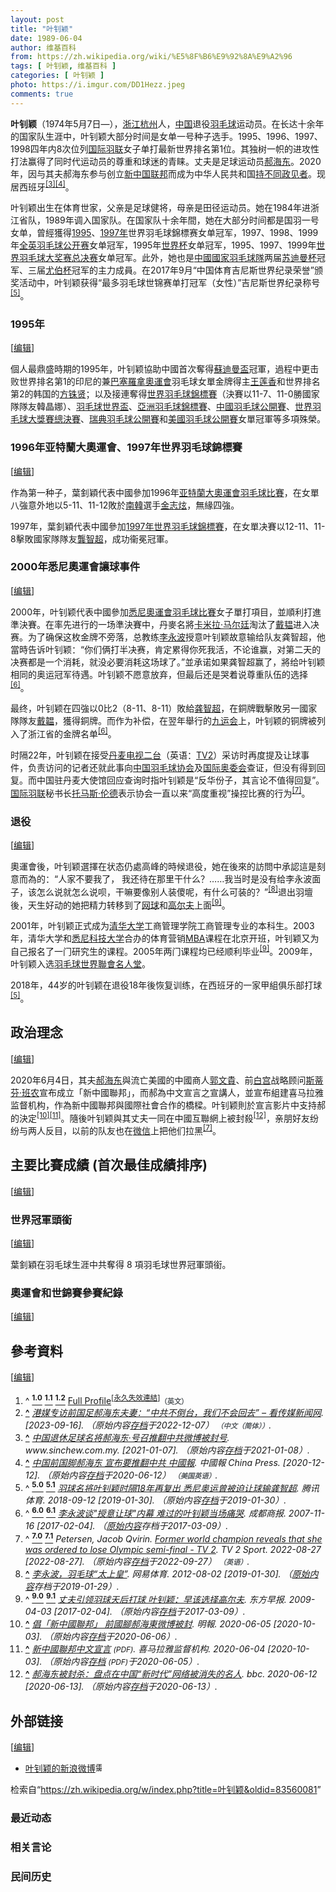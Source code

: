 ```yaml
---
layout: post
title: "叶钊颖"
date: 1989-06-04
author: 维基百科
from: https://zh.wikipedia.org/wiki/%E5%8F%B6%E9%92%8A%E9%A2%96
tags: [ 叶钊颖, 维基百科 ]
categories: [ 叶钊颖 ]
photo: https://i.imgur.com/DD1Hezz.jpeg
comments: true
---
```

<div class="mw-content-ltr mw-parser-output" lang="zh" dir="ltr"><div id="noteTA-fd04aeeb" class="noteTA"><div class="noteTA-group"><div data-noteta-group-source="module" data-noteta-group="Badminton"></div></div></div>
<style data-mw-deduplicate="TemplateStyles:r83216930">.mw-parser-output .infobox-subbox{padding:0;border:none;margin:-3px;width:auto;min-width:100%;font-size:100%;clear:none;float:none;background-color:transparent}.mw-parser-output .infobox-3cols-child{margin:auto}.mw-parser-output .infobox .navbar{font-size:100%}body.skin-minerva .mw-parser-output .infobox-header,body.skin-minerva .mw-parser-output .infobox-subheader,body.skin-minerva .mw-parser-output .infobox-above,body.skin-minerva .mw-parser-output .infobox-title,body.skin-minerva .mw-parser-output .infobox-image,body.skin-minerva .mw-parser-output .infobox-full-data,body.skin-minerva .mw-parser-output .infobox-below{text-align:center}html.skin-theme-clientpref-night .mw-parser-output .infobox-full-data:not(.notheme)>div:not(.notheme)[style]{background:#1f1f23!important;color:#f8f9fa}@media(prefers-color-scheme:dark){html.skin-theme-clientpref-os .mw-parser-output .infobox-full-data:not(.notheme) div:not(.notheme){background:#1f1f23!important;color:#f8f9fa}}html.skin-theme-clientpref-night .mw-parser-output .infobox td div:not(.notheme)[style]{background:transparent!important;color:var(--color-base,#202122)}@media(prefers-color-scheme:dark){html.skin-theme-clientpref-os .mw-parser-output .infobox td div:not(.notheme)[style]{background:transparent!important;color:var(--color-base,#202122)}}html.skin-theme-clientpref-night .mw-parser-output .infobox td div.NavHead:not(.notheme)[style]{background:transparent!important}@media(prefers-color-scheme:dark){html.skin-theme-clientpref-os .mw-parser-output .infobox td div.NavHead:not(.notheme)[style]{background:transparent!important}}@media(min-width:640px){body.skin--responsive .mw-parser-output .infobox-table{display:table!important}body.skin--responsive .mw-parser-output .infobox-table>caption{display:table-caption!important}body.skin--responsive .mw-parser-output .infobox-table>tbody{display:table-row-group}body.skin--responsive .mw-parser-output .infobox-table tr{display:table-row!important}body.skin--responsive .mw-parser-output .infobox-table th,body.skin--responsive .mw-parser-output .infobox-table td{padding-left:inherit;padding-right:inherit}}</style>
<style data-mw-deduplicate="TemplateStyles:r67735281">body.skin-minerva .mw-parser-output .infobox table{display:table}body.skin-minerva .mw-parser-output .infobox caption{display:table-caption}</style>

<p><b>叶钊颖</b>（1974年5月7日<span class="useeditintro" title="Template:BLP editintro">—</span>），<a href="/wiki/%E6%B5%99%E6%B1%9F" class="mw-redirect" title="浙江">浙江</a><a href="/wiki/%E6%9D%AD%E5%B7%9E" class="mw-redirect" title="杭州">杭州</a>人，<a href="/wiki/%E4%B8%AD%E5%8D%8E%E4%BA%BA%E6%B0%91%E5%85%B1%E5%92%8C%E5%9B%BD" title="中华人民共和国">中国</a>退役<a href="/wiki/%E7%BE%BD%E6%AF%9B%E7%90%83" title="羽毛球">羽毛球</a>运动员。在长达十余年的国家队生涯中，叶钊颖大部分时间是女单一号种子选手。1995、1996、1997、1998四年内8次位列<a href="/wiki/%E5%9B%BD%E9%99%85%E7%BE%BD%E8%81%94" class="mw-redirect" title="国际羽联">国际羽联</a>女子单打最新世界排名第1位。其独树一帜的进攻性打法赢得了同时代运动员的尊重和球迷的青睐。丈夫是足球运动员<a href="/wiki/%E9%83%9D%E6%B5%B7%E4%B8%9C" title="郝海东">郝海东</a>。2020年，因与其夫郝海东参与创立<a href="/wiki/%E6%96%B0%E4%B8%AD%E5%9B%BD%E8%81%94%E9%82%A6" class="mw-redirect" title="新中国联邦">新中国联邦</a>而成为中华人民共和国<a href="/wiki/%E6%8C%81%E4%B8%8D%E5%90%8C%E6%94%BF%E8%A7%81%E8%80%85" title="持不同政见者">持不同政见者</a>。现居西班牙<sup id="cite_ref-3" class="reference"><a href="#cite_note-3">[3]</a></sup><sup id="cite_ref-4" class="reference"><a href="#cite_note-4">[4]</a></sup>。
</p>
<meta property="mw:PageProp/toc">
<div class="mw-heading mw-heading2"></div>
<p>叶钊颖出生在体育世家，父亲是足球健将，母亲是田径运动员。她在1984年进浙江省队，1989年调入国家队。在国家队十余年間，她在大部分时间都是国羽一号女单，曾經獲得<a href="/wiki/1995%E5%B9%B4%E4%B8%96%E7%95%8C%E7%BE%BD%E6%AF%9B%E7%90%83%E9%8C%A6%E6%A8%99%E8%B3%BD" title="1995年世界羽毛球錦標賽">1995</a>、<a href="/wiki/1997%E5%B9%B4%E4%B8%96%E7%95%8C%E7%BE%BD%E6%AF%9B%E7%90%83%E9%8C%A6%E6%A8%99%E8%B3%BD" title="1997年世界羽毛球錦標賽">1997年</a>世界羽毛球錦標赛女单冠军，1997、1998、1999年<a href="/wiki/%E5%85%A8%E8%8B%B1%E7%BE%BD%E6%AF%9B%E7%90%83%E5%85%AC%E5%BC%80%E8%B5%9B" class="mw-redirect" title="全英羽毛球公开赛">全英羽毛球公开赛</a>女单冠军，1995年<a href="/wiki/%E7%BE%BD%E6%AF%9B%E7%90%83%E4%B8%96%E7%95%8C%E6%9D%AF" title="羽毛球世界杯">世界杯</a>女单冠军，1995、1997、1999年<a href="/wiki/%E4%B8%96%E7%95%8C%E7%BE%BD%E6%AF%9B%E7%90%83%E5%A4%A7%E5%A5%96%E8%B5%9B%E6%80%BB%E5%86%B3%E8%B5%9B" title="世界羽毛球大奖赛总决赛">世界羽毛球大奖赛总决赛</a>女单冠军。此外，她也是<a href="/wiki/%E4%B8%AD%E5%9B%BD%E5%9B%BD%E5%AE%B6%E7%BE%BD%E6%AF%9B%E7%90%83%E9%98%9F" title="中国国家羽毛球队">中國國家羽毛球隊</a>两届<a href="/wiki/%E8%8B%8F%E8%BF%AA%E6%9B%BC%E6%9D%AF" class="mw-redirect" title="苏迪曼杯">苏迪曼杯</a>冠军、三届<a href="/wiki/%E5%B0%A4%E4%BC%AF%E6%9D%AF" title="尤伯杯">尤伯杯</a>冠军的主力成員。在2017年9月“中国体育吉尼斯世界纪录荣誉”颁奖活动中，叶钊颖获得“最多羽毛球世锦赛单打冠军（女性）”吉尼斯世界纪录称号<sup id="cite_ref-再复出_5-0" class="reference"><a href="#cite_note-再复出-5">[5]</a></sup>。
</p>
<div class="mw-heading mw-heading3"><h3 id="1995年"><span id="1995.E5.B9.B4"></span>1995年</h3><span class="mw-editsection"><span class="mw-editsection-bracket">[</span><a href="/w/index.php?title=%E5%8F%B6%E9%92%8A%E9%A2%96&amp;action=edit&amp;section=2" title="编辑章节：1995年"><span>编辑</span></a><span class="mw-editsection-bracket">]</span></span></div>
<p>個人最鼎盛時期的1995年，叶钊颖協助中國首次奪得<a href="/wiki/%E8%98%87%E8%BF%AA%E6%9B%BC%E7%9B%83" title="蘇迪曼盃">蘇迪曼盃</a>冠軍，過程中更击败世界排名第1的印尼的兼<a href="/wiki/1992%E5%B9%B4%E5%A4%8F%E5%AD%A3%E5%A5%A7%E6%9E%97%E5%8C%B9%E5%85%8B%E9%81%8B%E5%8B%95%E6%9C%83" class="mw-redirect" title="1992年夏季奧林匹克運動會">巴塞羅拿奧運會</a>羽毛球女單金牌得主<a href="/wiki/%E7%8E%8B%E8%8E%B2%E9%A6%99" title="王莲香">王莲香</a>和世界排名第2的韩国的<a href="/wiki/%E6%96%B9%E9%8A%96%E8%B3%A2" title="方銖賢">方铢贤</a>；以及接連奪得<a href="/wiki/%E4%B8%96%E7%95%8C%E7%BE%BD%E6%AF%9B%E7%90%83%E9%8C%A6%E6%A8%99%E8%B3%BD" class="mw-redirect" title="世界羽毛球錦標賽">世界羽毛球錦標賽</a>（決賽以11-7、11-0勝國家隊隊友韓晶娜）、<a href="/wiki/%E7%BE%BD%E6%AF%9B%E7%90%83%E4%B8%96%E7%95%8C%E6%9D%AF" title="羽毛球世界杯">羽毛球世界盃</a>、<a href="/wiki/%E4%BA%9E%E6%B4%B2%E7%BE%BD%E6%AF%9B%E7%90%83%E9%8C%A6%E6%A8%99%E8%B3%BD" class="mw-redirect" title="亞洲羽毛球錦標賽">亞洲羽毛球錦標賽</a>、<a href="/wiki/%E4%B8%AD%E5%9C%8B%E7%BE%BD%E6%AF%9B%E7%90%83%E5%85%AC%E9%96%8B%E8%B3%BD" class="mw-redirect" title="中國羽毛球公開賽">中國羽毛球公開賽</a>、<a href="/wiki/%E4%B8%96%E7%95%8C%E7%BE%BD%E6%AF%9B%E7%90%83%E5%A4%A7%E5%A5%96%E8%B5%9B%E6%80%BB%E5%86%B3%E8%B5%9B" title="世界羽毛球大奖赛总决赛">世界羽毛球大獎賽總決賽</a>、<a href="/wiki/%E7%91%9E%E5%85%B8%E7%BE%BD%E6%AF%9B%E7%90%83%E5%85%AC%E9%96%8B%E8%B3%BD" class="mw-redirect" title="瑞典羽毛球公開賽">瑞典羽毛球公開賽</a>和<a href="/wiki/%E7%BE%8E%E5%9C%8B%E7%BE%BD%E6%AF%9B%E7%90%83%E5%85%AC%E9%96%8B%E8%B3%BD" title="美國羽毛球公開賽">美國羽毛球公開賽</a>女單冠軍等多項殊榮。
</p>
<div class="mw-heading mw-heading3"><h3 id="1996年亚特蘭大奧運會、1997年世界羽毛球錦標賽"><span id="1996.E5.B9.B4.E4.BA.9A.E7.89.B9.E8.98.AD.E5.A4.A7.E5.A5.A7.E9.81.8B.E6.9C.83.E3.80.811997.E5.B9.B4.E4.B8.96.E7.95.8C.E7.BE.BD.E6.AF.9B.E7.90.83.E9.8C.A6.E6.A8.99.E8.B3.BD"></span>1996年亚特蘭大奧運會、1997年世界羽毛球錦標賽</h3><span class="mw-editsection"><span class="mw-editsection-bracket">[</span><a href="/w/index.php?title=%E5%8F%B6%E9%92%8A%E9%A2%96&amp;action=edit&amp;section=3" title="编辑章节：1996年亚特蘭大奧運會、1997年世界羽毛球錦標賽"><span>编辑</span></a><span class="mw-editsection-bracket">]</span></span></div>
<p>作為第一种子，葉釗穎代表中國參加1996年<a href="/wiki/1996%E5%B9%B4%E5%A4%8F%E5%AD%A3%E5%A5%A7%E6%9E%97%E5%8C%B9%E5%85%8B%E9%81%8B%E5%8B%95%E6%9C%83" class="mw-redirect" title="1996年夏季奧林匹克運動會">亚特蘭大奧運會</a><a href="/wiki/1996%E5%B9%B4%E5%A4%8F%E5%AD%A3%E5%A5%A5%E6%9E%97%E5%8C%B9%E5%85%8B%E8%BF%90%E5%8A%A8%E4%BC%9A%E7%BE%BD%E6%AF%9B%E7%90%83%E6%AF%94%E8%B5%9B" title="1996年夏季奥林匹克运动会羽毛球比赛">羽毛球比賽</a>，在女單八強意外地以5-11、11-12敗於<a href="/wiki/%E5%8D%97%E9%9F%93" class="mw-redirect" title="南韓">南韓</a>選手<a href="/wiki/%E9%87%91%E5%BF%97%E7%82%AB" title="金志炫">金志炫</a>，無緣四強。
</p><p>1997年，葉釗穎代表中國參加<a href="/wiki/1997%E5%B9%B4%E4%B8%96%E7%95%8C%E7%BE%BD%E6%AF%9B%E7%90%83%E9%8C%A6%E6%A8%99%E8%B3%BD" title="1997年世界羽毛球錦標賽">1997年世界羽毛球錦標賽</a>，在女單决賽以12-11、11-8擊敗國家隊隊友<a href="/wiki/%E9%BE%94%E6%99%BA%E8%B6%85" class="mw-redirect" title="龔智超">龔智超</a>，成功衞冕冠軍。
</p>
<div class="mw-heading mw-heading3"><h3 id="2000年悉尼奧運會讓球事件"><span id="2000.E5.B9.B4.E6.82.89.E5.B0.BC.E5.A5.A7.E9.81.8B.E6.9C.83.E8.AE.93.E7.90.83.E4.BA.8B.E4.BB.B6"></span>2000年悉尼奧運會讓球事件</h3><span class="mw-editsection"><span class="mw-editsection-bracket">[</span><a href="/w/index.php?title=%E5%8F%B6%E9%92%8A%E9%A2%96&amp;action=edit&amp;section=4" title="编辑章节：2000年悉尼奧運會讓球事件"><span>编辑</span></a><span class="mw-editsection-bracket">]</span></span></div>
<p>2000年，叶钊颖代表中國參加<a href="/wiki/2000%E5%B9%B4%E5%A4%8F%E5%AD%A3%E5%A5%A7%E6%9E%97%E5%8C%B9%E5%85%8B%E9%81%8B%E5%8B%95%E6%9C%83" class="mw-redirect" title="2000年夏季奧林匹克運動會">悉尼奧運會</a><a href="/wiki/2000%E5%B9%B4%E5%A4%8F%E5%AD%A3%E5%A5%A5%E6%9E%97%E5%8C%B9%E5%85%8B%E8%BF%90%E5%8A%A8%E4%BC%9A%E7%BE%BD%E6%AF%9B%E7%90%83%E6%AF%94%E8%B5%9B" title="2000年夏季奥林匹克运动会羽毛球比赛">羽毛球比賽</a>女子單打項目，並順利打進準決賽。在率先进行的一场準決賽中，丹麥名將<a href="/wiki/%E5%8D%A1%E7%B1%B3%E6%8B%89%C2%B7%E9%A9%AC%E5%B0%94%E5%BB%B7" title="卡米拉·马尔廷">卡米拉·马尔廷</a>淘汰了<a href="/wiki/%E6%88%B4%E9%9F%AB" title="戴韫">戴韫</a>进入决赛。为了确保这枚金牌不旁落，总教练<a href="/wiki/%E6%9D%8E%E6%B0%B8%E6%B3%A2" title="李永波">李永波</a>授意叶钊颖故意输给队友龚智超，他當時告诉叶钊颖：“你们俩打半决赛，肯定累得你死我活，不论谁赢，对第二天的决赛都是一个消耗，就没必要消耗这场球了。”並承诺如果龚智超赢了，將给叶钊颖相同的奥运冠军待遇。叶钊颖不愿意放弃，但最后还是哭着说尊重队伍的选择<sup id="cite_ref-内幕_6-0" class="reference"><a href="#cite_note-内幕-6">[6]</a></sup>。
</p><p>最终，叶钊颖在四強以0比2（8-11、8-11）敗給<a href="/wiki/%E9%BE%9A%E6%99%BA%E8%B6%85" title="龚智超">龚智超</a>，在銅牌戰擊敗另一國家隊隊友<a href="/wiki/%E6%88%B4%E9%9F%AB" title="戴韫">戴韞</a>，獲得銅牌。而作为补偿，在翌年舉行的<a href="/wiki/%E4%B9%9D%E8%BF%90%E4%BC%9A" class="mw-redirect" title="九运会">九运会</a>上，叶钊颖的铜牌被列入了浙江省的金牌名单<sup id="cite_ref-内幕_6-1" class="reference"><a href="#cite_note-内幕-6">[6]</a></sup>。
</p><p>时隔22年，叶钊颖在接受<span class="ilh-all" data-orig-title="丹麦电视二台" data-lang-code="en" data-lang-name="英语" data-foreign-title="TV2"><span class="ilh-page"><a href="/w/index.php?title=%E4%B8%B9%E9%BA%A6%E7%94%B5%E8%A7%86%E4%BA%8C%E5%8F%B0&amp;action=edit&amp;redlink=1" class="new" title="丹麦电视二台（页面不存在）">丹麦电视二台</a></span><span class="noprint ilh-comment">（<span class="ilh-lang">英语</span><span class="ilh-colon">：</span><span class="ilh-link"><a href="https://en.wikipedia.org/wiki/TV2" class="extiw" title="en:TV2"><span lang="en" dir="auto">TV2</span></a></span>）</span></span>采访时再度提及让球事件，负责访问的记者还就此事向<a href="/wiki/%E4%B8%AD%E5%9B%BD%E7%BE%BD%E6%AF%9B%E7%90%83%E5%8D%8F%E4%BC%9A" title="中国羽毛球协会">中国羽毛球协会</a>及<a href="/wiki/%E5%9B%BD%E9%99%85%E5%A5%A5%E5%A7%94%E4%BC%9A" class="mw-redirect" title="国际奥委会">国际奥委会</a>查证，但没有得到回复。而中国驻丹麦大使馆回应查询时指叶钊颖是“反华份子，其言论不值得回复”。<a href="/wiki/%E5%9B%BD%E9%99%85%E7%BE%BD%E8%81%94" class="mw-redirect" title="国际羽联">国际羽联</a>秘书长<a href="/wiki/%E6%89%98%E9%A6%AC%E6%96%AF%C2%B7%E5%80%AB%E5%BE%B7" title="托馬斯·倫德">托马斯·伦德</a>表示协会一直以来“高度重视”操控比赛的行为<sup id="cite_ref-tv2_7-0" class="reference"><a href="#cite_note-tv2-7">[7]</a></sup>。
</p>
<div class="mw-heading mw-heading3"><h3 id="退役"><span id=".E9.80.80.E5.BD.B9"></span>退役</h3><span class="mw-editsection"><span class="mw-editsection-bracket">[</span><a href="/w/index.php?title=%E5%8F%B6%E9%92%8A%E9%A2%96&amp;action=edit&amp;section=5" title="编辑章节：退役"><span>编辑</span></a><span class="mw-editsection-bracket">]</span></span></div>
<p>奧運會後，叶钊颖選擇在状态仍處高峰的時候退役，她在後來的訪問中承認這是刻意而為的：“人家不要我了， 我还待在那里干什么？……我当时是没有给李永波面子，该怎么说就怎么说呗，干嘛要像别人装傻呢，有什么可装的？”<sup id="cite_ref-太上皇_8-0" class="reference"><a href="#cite_note-太上皇-8">[8]</a></sup>退出羽壇後，天生好动的她把精力转移到了<a href="/wiki/%E7%BD%91%E7%90%83" title="网球">网球</a>和<a href="/wiki/%E9%AB%98%E5%B0%94%E5%A4%AB" class="mw-redirect" title="高尔夫">高尔夫</a>上面<sup id="cite_ref-retired_9-0" class="reference"><a href="#cite_note-retired-9">[9]</a></sup>。
</p><p>2001年，叶钊颖正式成为<a href="/wiki/%E6%B8%85%E5%8D%8E%E5%A4%A7%E5%AD%A6" title="清华大学">清华大学</a>工商管理学院工商管理专业的本科生。2003年，清华大学和<a href="/wiki/%E6%82%89%E5%B0%BC%E7%A7%91%E6%8A%80%E5%A4%A7%E5%AD%A6" title="悉尼科技大学">悉尼科技大学</a>合办的体育营销<a href="/wiki/MBA" class="mw-redirect" title="MBA">MBA</a>课程在北京开班，叶钊颖又为自己报名了一门研究生的课程。2005年两门课程均已经顺利毕业<sup id="cite_ref-retired_9-1" class="reference"><a href="#cite_note-retired-9">[9]</a></sup>。2009年，叶钊颖入选<a href="/wiki/%E7%BE%BD%E6%AF%9B%E7%90%83%E4%B8%96%E7%95%8C%E8%81%AF%E6%9C%83%E5%90%8D%E4%BA%BA%E5%A0%82" title="羽毛球世界聯會名人堂">羽毛球世界聯會名人堂</a>。
</p><p>2018年，44岁的叶钊颖在退役18年後恢复训练，在西班牙的一家甲組俱乐部打球<sup id="cite_ref-再复出_5-1" class="reference"><a href="#cite_note-再复出-5">[5]</a></sup>。
</p>
<div class="mw-heading mw-heading2"><h2 id="政治理念"><span id=".E6.94.BF.E6.B2.BB.E7.90.86.E5.BF.B5"></span>政治理念</h2><span class="mw-editsection"><span class="mw-editsection-bracket">[</span><a href="/w/index.php?title=%E5%8F%B6%E9%92%8A%E9%A2%96&amp;action=edit&amp;section=6" title="编辑章节：政治理念"><span>编辑</span></a><span class="mw-editsection-bracket">]</span></span></div>
<p>2020年6月4日，其夫<a href="/wiki/%E9%83%9D%E6%B5%B7%E4%B8%9C" title="郝海东">郝海东</a>與流亡美國的中國商人<a href="/wiki/%E9%83%AD%E6%96%87%E8%B2%B4" class="mw-redirect" title="郭文貴">郭文貴</a>、前<a href="/wiki/%E7%99%BD%E5%AE%AB" class="mw-redirect" title="白宫">白宫</a>战略顾问<a href="/wiki/%E6%96%AF%E8%92%82%E8%8A%AC%C2%B7%E7%8F%AD%E5%86%9C" class="mw-redirect" title="斯蒂芬·班农">斯蒂芬·班农</a>宣布成立「新中國聯邦」，而郝為中文宣言之宣講人，並宣布組建喜马拉雅监督机构，作為新中國聯邦與國際社會合作的橋樑。叶钊颖則於宣言影片中支持郝的決定<sup id="cite_ref-10" class="reference"><a href="#cite_note-10">[10]</a></sup><sup id="cite_ref-11" class="reference"><a href="#cite_note-11">[11]</a></sup>。隨後叶钊颖與其丈夫一同在中國互聯網上被封殺<sup id="cite_ref-12" class="reference"><a href="#cite_note-12">[12]</a></sup>，亲朋好友纷纷与两人反目，以前的队友也在<a href="/wiki/%E5%BE%AE%E4%BF%A1" title="微信">微信</a>上把他们拉黑<sup id="cite_ref-tv2_7-1" class="reference"><a href="#cite_note-tv2-7">[7]</a></sup>。
</p>
<div class="mw-heading mw-heading2"><h2 id="主要比賽成績_(首次最佳成績排序)"><span id=".E4.B8.BB.E8.A6.81.E6.AF.94.E8.B3.BD.E6.88.90.E7.B8.BE_.28.E9.A6.96.E6.AC.A1.E6.9C.80.E4.BD.B3.E6.88.90.E7.B8.BE.E6.8E.92.E5.BA.8F.29"></span>主要比賽成績 (首次最佳成績排序)</h2><span class="mw-editsection"><span class="mw-editsection-bracket">[</span><a href="/w/index.php?title=%E5%8F%B6%E9%92%8A%E9%A2%96&amp;action=edit&amp;section=7" title="编辑章节：主要比賽成績 (首次最佳成績排序)"><span>编辑</span></a><span class="mw-editsection-bracket">]</span></span></div>

<div class="mw-heading mw-heading3"><h3 id="世界冠軍頭銜"><span id=".E4.B8.96.E7.95.8C.E5.86.A0.E8.BB.8D.E9.A0.AD.E9.8A.9C"></span>世界冠軍頭銜</h3><span class="mw-editsection"><span class="mw-editsection-bracket">[</span><a href="/w/index.php?title=%E5%8F%B6%E9%92%8A%E9%A2%96&amp;action=edit&amp;section=8" title="编辑章节：世界冠軍頭銜"><span>编辑</span></a><span class="mw-editsection-bracket">]</span></span></div>
<p>葉釗穎在羽毛球生涯中共奪得 8 項羽毛球世界冠軍頭銜。
</p>

<div class="mw-heading mw-heading3"><h3 id="奧運會和世錦賽參賽紀錄"><span id=".E5.A5.A7.E9.81.8B.E6.9C.83.E5.92.8C.E4.B8.96.E9.8C.A6.E8.B3.BD.E5.8F.83.E8.B3.BD.E7.B4.80.E9.8C.84"></span>奧運會和世錦賽參賽紀錄</h3><span class="mw-editsection"><span class="mw-editsection-bracket">[</span><a href="/w/index.php?title=%E5%8F%B6%E9%92%8A%E9%A2%96&amp;action=edit&amp;section=9" title="编辑章节：奧運會和世錦賽參賽紀錄"><span>编辑</span></a><span class="mw-editsection-bracket">]</span></span></div>

<div class="mw-heading mw-heading2"><h2 id="參考資料"><span id=".E5.8F.83.E8.80.83.E8.B3.87.E6.96.99"></span>參考資料</h2><span class="mw-editsection"><span class="mw-editsection-bracket">[</span><a href="/w/index.php?title=%E5%8F%B6%E9%92%8A%E9%A2%96&amp;action=edit&amp;section=10" title="编辑章节：參考資料"><span>编辑</span></a><span class="mw-editsection-bracket">]</span></span></div>
<div class="reflist" style="list-style-type: decimal;">
<ol class="references">
<li id="cite_note-Full_Profile-1"><span class="mw-cite-backlink">^ <a href="#cite_ref-Full_Profile_1-0"><sup><b>1.0</b></sup></a> <a href="#cite_ref-Full_Profile_1-1"><sup><b>1.1</b></sup></a> <a href="#cite_ref-Full_Profile_1-2"><sup><b>1.2</b></sup></a></span> <span class="reference-text"><a rel="nofollow" class="external text" href="http://bwfcontent.tournamentsoftware.com/profile/biography.aspx?id=F10573D5-C48E-4383-8786-0247C38E614B">Full Profile</a><sup class="noprint Inline-Template"><span style="white-space: nowrap;">[<a href="/wiki/Wikipedia:%E5%A4%B1%E6%95%88%E9%93%BE%E6%8E%A5" title="Wikipedia:失效链接"><span title="自2019年10月失效">永久失效連結</span></a>]</span></sup><span style="font-family: sans-serif; cursor: default; color:var(--color-subtle, #54595d); font-size: 0.8em; bottom: 0.1em; font-weight: bold;" title="英語">（英文）</span></span>
</li>
<li id="cite_note-2"><span class="mw-cite-backlink"><b><a href="#cite_ref-2">^</a></b></span> <span class="reference-text"><cite class="citation web"><a rel="nofollow" class="external text" href="https://m.vct.news/news/4676b868-f1ec-4e7e-b77a-81df4a35abd1">港媒专访前国足郝海东夫妻：“中共不倒台，我们不会回去” – 看传媒新闻网</a>.  <span class="reference-accessdate"> [<span class="nowrap">2023-09-16</span>]</span>. （原始内容<a rel="nofollow" class="external text" href="https://web.archive.org/web/20221207132705/https://m.vct.news/news/4676b868-f1ec-4e7e-b77a-81df4a35abd1">存档</a>于2022-12-07） <span style="font-family: sans-serif; cursor: default; color:var(--color-subtle, #54595d); font-size: 0.8em; bottom: 0.1em; font-weight: bold;" title="连接到中文（简体）网页">（中文（简体））</span>.</cite><span title="ctx_ver=Z39.88-2004&amp;rfr_id=info%3Asid%2Fzh.wikipedia.org%3A%E5%8F%B6%E9%92%8A%E9%A2%96&amp;rft.btitle=%E6%B8%AF%E5%AA%92%E4%B8%93%E8%AE%BF%E5%89%8D%E5%9B%BD%E8%B6%B3%E9%83%9D%E6%B5%B7%E4%B8%9C%E5%A4%AB%E5%A6%BB%EF%BC%9A%E2%80%9C%E4%B8%AD%E5%85%B1%E4%B8%8D%E5%80%92%E5%8F%B0%EF%BC%8C%E6%88%91%E4%BB%AC%E4%B8%8D%E4%BC%9A%E5%9B%9E%E5%8E%BB%E2%80%9D+%E2%80%93+%E7%9C%8B%E4%BC%A0%E5%AA%92%E6%96%B0%E9%97%BB%E7%BD%91&amp;rft.genre=unknown&amp;rft_id=https%3A%2F%2Fm.vct.news%2Fnews%2F4676b868-f1ec-4e7e-b77a-81df4a35abd1&amp;rft_val_fmt=info%3Aofi%2Ffmt%3Akev%3Amtx%3Abook" class="Z3988"><span style="display:none;">&nbsp;</span></span></span>
</li>
<li id="cite_note-3"><span class="mw-cite-backlink"><b><a href="#cite_ref-3">^</a></b></span> <span class="reference-text"><cite class="citation web"><a rel="nofollow" class="external text" href="https://www.sinchew.com.my/content/content_2283995.html">中国退休足球名将郝海东‧号召推翻中共微博被封号</a>. www.sinchew.com.my.  <span class="reference-accessdate"> [<span class="nowrap">2021-01-07</span>]</span>. （原始内容<a rel="nofollow" class="external text" href="https://web.archive.org/web/20210108171903/https://www.sinchew.com.my/content/content_2283995.html">存档</a>于2021-01-08）.</cite><span title="ctx_ver=Z39.88-2004&amp;rfr_id=info%3Asid%2Fzh.wikipedia.org%3A%E5%8F%B6%E9%92%8A%E9%A2%96&amp;rft.atitle=%E4%B8%AD%E5%9B%BD%E9%80%80%E4%BC%91%E8%B6%B3%E7%90%83%E5%90%8D%E5%B0%86%E9%83%9D%E6%B5%B7%E4%B8%9C%E2%80%A7%E5%8F%B7%E5%8F%AC%E6%8E%A8%E7%BF%BB%E4%B8%AD%E5%85%B1%E5%BE%AE%E5%8D%9A%E8%A2%AB%E5%B0%81%E5%8F%B7&amp;rft.genre=unknown&amp;rft.jtitle=www.sinchew.com.my&amp;rft_id=https%3A%2F%2Fwww.sinchew.com.my%2Fcontent%2Fcontent_2283995.html&amp;rft_val_fmt=info%3Aofi%2Ffmt%3Akev%3Amtx%3Ajournal" class="Z3988"><span style="display:none;">&nbsp;</span></span></span>
</li>
<li id="cite_note-4"><span class="mw-cite-backlink"><b><a href="#cite_ref-4">^</a></b></span> <span class="reference-text"><cite class="citation web"><a rel="nofollow" class="external text" href="https://www.chinapress.com.my/20200604/%e4%b8%ad%e5%9b%bd%e5%89%8d%e5%9b%bd%e8%84%9a%e9%83%9d%e6%b5%b7%e4%b8%9c-%e5%ae%a3%e5%b8%83%e8%a6%81%e6%8e%a8%e7%bf%bb%e4%b8%ad%e5%85%b1/">中国前国脚郝海东 宣布要推翻中共 中國報</a>. 中國報 China Press.  <span class="reference-accessdate"> [<span class="nowrap">2020-12-12</span>]</span>. （原始内容<a rel="nofollow" class="external text" href="https://web.archive.org/web/20200612011110/https://www.chinapress.com.my/20200604/%e4%b8%ad%e5%9b%bd%e5%89%8d%e5%9b%bd%e8%84%9a%e9%83%9d%e6%b5%b7%e4%b8%9c-%e5%ae%a3%e5%b8%83%e8%a6%81%e6%8e%a8%e7%bf%bb%e4%b8%ad%e5%85%b1/">存档</a>于2020-06-12） <span style="font-family: sans-serif; cursor: default; color:var(--color-subtle, #54595d); font-size: 0.8em; bottom: 0.1em; font-weight: bold;" title="连接到美国英语网页">（美国英语）</span>.</cite><span title="ctx_ver=Z39.88-2004&amp;rfr_id=info%3Asid%2Fzh.wikipedia.org%3A%E5%8F%B6%E9%92%8A%E9%A2%96&amp;rft.atitle=%E4%B8%AD%E5%9B%BD%E5%89%8D%E5%9B%BD%E8%84%9A%E9%83%9D%E6%B5%B7%E4%B8%9C+%E5%AE%A3%E5%B8%83%E8%A6%81%E6%8E%A8%E7%BF%BB%E4%B8%AD%E5%85%B1+%E4%B8%AD%E5%9C%8B%E5%A0%B1&amp;rft.genre=unknown&amp;rft.jtitle=%E4%B8%AD%E5%9C%8B%E5%A0%B1+China+Press&amp;rft_id=https%3A%2F%2Fwww.chinapress.com.my%2F20200604%2F%25e4%25b8%25ad%25e5%259b%25bd%25e5%2589%258d%25e5%259b%25bd%25e8%2584%259a%25e9%2583%259d%25e6%25b5%25b7%25e4%25b8%259c-%25e5%25ae%25a3%25e5%25b8%2583%25e8%25a6%2581%25e6%258e%25a8%25e7%25bf%25bb%25e4%25b8%25ad%25e5%2585%25b1%2F&amp;rft_val_fmt=info%3Aofi%2Ffmt%3Akev%3Amtx%3Ajournal" class="Z3988"><span style="display:none;">&nbsp;</span></span></span>
</li>
<li id="cite_note-再复出-5"><span class="mw-cite-backlink">^ <a href="#cite_ref-再复出_5-0"><sup><b>5.0</b></sup></a> <a href="#cite_ref-再复出_5-1"><sup><b>5.1</b></sup></a></span> <span class="reference-text"><cite class="citation news"><a rel="nofollow" class="external text" href="https://sports.qq.com/a/20180912/100491.htm">羽球名将叶钊颖时隔18年再复出 悉尼奥运曾被迫让球输龚智超</a>. 腾讯体育. 2018-09-12 <span class="reference-accessdate"> [<span class="nowrap">2019-01-30</span>]</span>. （原始内容<a rel="nofollow" class="external text" href="https://web.archive.org/web/20190130110156/https://sports.qq.com/a/20180912/100491.htm">存档</a>于2019-01-30）.</cite><span title="ctx_ver=Z39.88-2004&amp;rfr_id=info%3Asid%2Fzh.wikipedia.org%3A%E5%8F%B6%E9%92%8A%E9%A2%96&amp;rft.atitle=%E7%BE%BD%E7%90%83%E5%90%8D%E5%B0%86%E5%8F%B6%E9%92%8A%E9%A2%96%E6%97%B6%E9%9A%9418%E5%B9%B4%E5%86%8D%E5%A4%8D%E5%87%BA+%E6%82%89%E5%B0%BC%E5%A5%A5%E8%BF%90%E6%9B%BE%E8%A2%AB%E8%BF%AB%E8%AE%A9%E7%90%83%E8%BE%93%E9%BE%9A%E6%99%BA%E8%B6%85&amp;rft.date=2018-09-12&amp;rft.genre=article&amp;rft_id=https%3A%2F%2Fsports.qq.com%2Fa%2F20180912%2F100491.htm&amp;rft_val_fmt=info%3Aofi%2Ffmt%3Akev%3Amtx%3Ajournal" class="Z3988"><span style="display:none;">&nbsp;</span></span></span>
</li>
<li id="cite_note-内幕-6"><span class="mw-cite-backlink">^ <a href="#cite_ref-内幕_6-0"><sup><b>6.0</b></sup></a> <a href="#cite_ref-内幕_6-1"><sup><b>6.1</b></sup></a></span> <span class="reference-text"><cite class="citation news"><a rel="nofollow" class="external text" href="https://web.archive.org/web/20170309082422/http://sports.sohu.com/20071116/n253284057.shtml">李永波谈"授意让球"内幕 难过的叶钊颖当场痛哭</a>. 成都商报. 2007-11-16 <span class="reference-accessdate"> [<span class="nowrap">2017-02-04</span>]</span>. （<a rel="nofollow" class="external text" href="http://sports.sohu.com/20071116/n253284057.shtml">原始内容</a>存档于2017-03-09）.</cite><span title="ctx_ver=Z39.88-2004&amp;rfr_id=info%3Asid%2Fzh.wikipedia.org%3A%E5%8F%B6%E9%92%8A%E9%A2%96&amp;rft.atitle=%E6%9D%8E%E6%B0%B8%E6%B3%A2%E8%B0%88%22%E6%8E%88%E6%84%8F%E8%AE%A9%E7%90%83%22%E5%86%85%E5%B9%95+%E9%9A%BE%E8%BF%87%E7%9A%84%E5%8F%B6%E9%92%8A%E9%A2%96%E5%BD%93%E5%9C%BA%E7%97%9B%E5%93%AD&amp;rft.date=2007-11-16&amp;rft.genre=article&amp;rft_id=http%3A%2F%2Fsports.sohu.com%2F20071116%2Fn253284057.shtml&amp;rft_val_fmt=info%3Aofi%2Ffmt%3Akev%3Amtx%3Ajournal" class="Z3988"><span style="display:none;">&nbsp;</span></span></span>
</li>
<li id="cite_note-tv2-7"><span class="mw-cite-backlink">^ <a href="#cite_ref-tv2_7-0"><sup><b>7.0</b></sup></a> <a href="#cite_ref-tv2_7-1"><sup><b>7.1</b></sup></a></span> <span class="reference-text"><cite class="citation web">Petersen, Jacob Qvirin. <a rel="nofollow" class="external text" href="https://sport.tv2.dk/badminton/2022-08-27-former-world-champion-reveals-that-she-was-ordered-to-lose-olympic-semi-final">Former world champion reveals that she was ordered to lose Olympic semi-final - TV 2</a>. TV 2 Sport. 2022-08-27 <span class="reference-accessdate"> [<span class="nowrap">2022-08-27</span>]</span>. （原始内容<a rel="nofollow" class="external text" href="https://web.archive.org/web/20220927213348/https://sport.tv2.dk/badminton/2022-08-27-former-world-champion-reveals-that-she-was-ordered-to-lose-olympic-semi-final">存档</a>于2022-09-27） <span style="font-family: sans-serif; cursor: default; color:var(--color-subtle, #54595d); font-size: 0.8em; bottom: 0.1em; font-weight: bold;" title="连接到英语网页">（英语）</span>.</cite><span title="ctx_ver=Z39.88-2004&amp;rfr_id=info%3Asid%2Fzh.wikipedia.org%3A%E5%8F%B6%E9%92%8A%E9%A2%96&amp;rft.atitle=Former+world+champion+reveals+that+she+was+ordered+to+lose+Olympic+semi-final+-+TV+2&amp;rft.aufirst=Jacob+Qvirin&amp;rft.aulast=Petersen&amp;rft.date=2022-08-27&amp;rft.genre=unknown&amp;rft.jtitle=TV+2+Sport&amp;rft_id=https%3A%2F%2Fsport.tv2.dk%2Fbadminton%2F2022-08-27-former-world-champion-reveals-that-she-was-ordered-to-lose-olympic-semi-final&amp;rft_val_fmt=info%3Aofi%2Ffmt%3Akev%3Amtx%3Ajournal" class="Z3988"><span style="display:none;">&nbsp;</span></span></span>
</li>
<li id="cite_note-太上皇-8"><span class="mw-cite-backlink"><b><a href="#cite_ref-太上皇_8-0">^</a></b></span> <span class="reference-text"><cite class="citation news"><a rel="nofollow" class="external text" href="https://web.archive.org/web/20190129235919/http://sports.163.com/12/0802/07/87SUA3HP000502OI.html">李永波，羽毛球“太上皇”</a>. 网易体育. 2012-08-02 <span class="reference-accessdate"> [<span class="nowrap">2019-01-30</span>]</span>. （<a rel="nofollow" class="external text" href="http://sports.163.com/12/0802/07/87SUA3HP000502OI.html">原始内容</a>存档于2019-01-29）.</cite><span title="ctx_ver=Z39.88-2004&amp;rfr_id=info%3Asid%2Fzh.wikipedia.org%3A%E5%8F%B6%E9%92%8A%E9%A2%96&amp;rft.atitle=%E6%9D%8E%E6%B0%B8%E6%B3%A2%EF%BC%8C%E7%BE%BD%E6%AF%9B%E7%90%83%E2%80%9C%E5%A4%AA%E4%B8%8A%E7%9A%87%E2%80%9D&amp;rft.date=2012-08-02&amp;rft.genre=article&amp;rft_id=http%3A%2F%2Fsports.163.com%2F12%2F0802%2F07%2F87SUA3HP000502OI.html&amp;rft_val_fmt=info%3Aofi%2Ffmt%3Akev%3Amtx%3Ajournal" class="Z3988"><span style="display:none;">&nbsp;</span></span></span>
</li>
<li id="cite_note-retired-9"><span class="mw-cite-backlink">^ <a href="#cite_ref-retired_9-0"><sup><b>9.0</b></sup></a> <a href="#cite_ref-retired_9-1"><sup><b>9.1</b></sup></a></span> <span class="reference-text"><cite class="citation news"><a rel="nofollow" class="external text" href="http://sports.sina.com.cn/golf/2009-04-03/09594304226.shtml">丈夫引领羽球天后打球 叶钊颖：早该选择高尔夫</a>. 东方早报. 2009-04-03 <span class="reference-accessdate"> [<span class="nowrap">2017-02-04</span>]</span>. （原始内容<a rel="nofollow" class="external text" href="https://web.archive.org/web/20170309082512/http://sports.sina.com.cn/golf/2009-04-03/09594304226.shtml">存档</a>于2017-03-09）.</cite><span title="ctx_ver=Z39.88-2004&amp;rfr_id=info%3Asid%2Fzh.wikipedia.org%3A%E5%8F%B6%E9%92%8A%E9%A2%96&amp;rft.atitle=%E4%B8%88%E5%A4%AB%E5%BC%95%E9%A2%86%E7%BE%BD%E7%90%83%E5%A4%A9%E5%90%8E%E6%89%93%E7%90%83+%E5%8F%B6%E9%92%8A%E9%A2%96%EF%BC%9A%E6%97%A9%E8%AF%A5%E9%80%89%E6%8B%A9%E9%AB%98%E5%B0%94%E5%A4%AB&amp;rft.date=2009-04-03&amp;rft.genre=article&amp;rft_id=http%3A%2F%2Fsports.sina.com.cn%2Fgolf%2F2009-04-03%2F09594304226.shtml&amp;rft_val_fmt=info%3Aofi%2Ffmt%3Akev%3Amtx%3Ajournal" class="Z3988"><span style="display:none;">&nbsp;</span></span></span>
</li>
<li id="cite_note-10"><span class="mw-cite-backlink"><b><a href="#cite_ref-10">^</a></b></span> <span class="reference-text"><cite class="citation news"><a rel="nofollow" class="external text" href="https://news.mingpao.com/pns/要聞/article/20200605/s00001/1591296615413/倡「新中國聯邦」-前國腳郝海東微博被封">倡「新中國聯邦」 前國腳郝海東微博被封</a>. 明報. 2020-06-05 <span class="reference-accessdate"> [<span class="nowrap">2020-10-03</span>]</span>. （原始内容<a rel="nofollow" class="external text" href="https://web.archive.org/web/20200606044005/https://news.mingpao.com/pns/%E8%A6%81%E8%81%9E/article/20200605/s00001/1591296615413/%E5%80%A1%E3%80%8C%E6%96%B0%E4%B8%AD%E5%9C%8B%E8%81%AF%E9%82%A6%E3%80%8D-%E5%89%8D%E5%9C%8B%E8%85%B3%E9%83%9D%E6%B5%B7%E6%9D%B1%E5%BE%AE%E5%8D%9A%E8%A2%AB%E5%B0%81">存档</a>于2020-06-06）.</cite><span title="ctx_ver=Z39.88-2004&amp;rfr_id=info%3Asid%2Fzh.wikipedia.org%3A%E5%8F%B6%E9%92%8A%E9%A2%96&amp;rft.atitle=%E5%80%A1%E3%80%8C%E6%96%B0%E4%B8%AD%E5%9C%8B%E8%81%AF%E9%82%A6%E3%80%8D+%E5%89%8D%E5%9C%8B%E8%85%B3%E9%83%9D%E6%B5%B7%E6%9D%B1%E5%BE%AE%E5%8D%9A%E8%A2%AB%E5%B0%81&amp;rft.date=2020-06-05&amp;rft.genre=article&amp;rft_id=https%3A%2F%2Fnews.mingpao.com%2Fpns%2F%E8%A6%81%E8%81%9E%2Farticle%2F20200605%2Fs00001%2F1591296615413%2F%E5%80%A1%E3%80%8C%E6%96%B0%E4%B8%AD%E5%9C%8B%E8%81%AF%E9%82%A6%E3%80%8D-%E5%89%8D%E5%9C%8B%E8%85%B3%E9%83%9D%E6%B5%B7%E6%9D%B1%E5%BE%AE%E5%8D%9A%E8%A2%AB%E5%B0%81&amp;rft_val_fmt=info%3Aofi%2Ffmt%3Akev%3Amtx%3Ajournal" class="Z3988"><span style="display:none;">&nbsp;</span></span></span>
</li>
<li id="cite_note-11"><span class="mw-cite-backlink"><b><a href="#cite_ref-11">^</a></b></span> <span class="reference-text"><cite class="citation news"><a rel="nofollow" class="external text" href="https://s3.amazonaws.com/gnews-media-offload/wp-content/uploads/2020/06/03195730/【中文】新中国联邦宣言.pdf">新中國聯邦中文宣言</a> <span style="font-size:85%;">(PDF)</span>. 喜马拉雅监督机构. 2020-06-04 <span class="reference-accessdate"> [<span class="nowrap">2020-10-03</span>]</span>. （原始内容<a rel="nofollow" class="external text" href="https://web.archive.org/web/20200605194935/https://s3.amazonaws.com/gnews-media-offload/wp-content/uploads/2020/06/03195730/%E3%80%90%E4%B8%AD%E6%96%87%E3%80%91%E6%96%B0%E4%B8%AD%E5%9B%BD%E8%81%94%E9%82%A6%E5%AE%A3%E8%A8%80.pdf">存档</a> <span style="font-size:85%;">(PDF)</span>于2020-06-05）.</cite><span title="ctx_ver=Z39.88-2004&amp;rfr_id=info%3Asid%2Fzh.wikipedia.org%3A%E5%8F%B6%E9%92%8A%E9%A2%96&amp;rft.atitle=%E6%96%B0%E4%B8%AD%E5%9C%8B%E8%81%AF%E9%82%A6%E4%B8%AD%E6%96%87%E5%AE%A3%E8%A8%80&amp;rft.date=2020-06-04&amp;rft.genre=article&amp;rft_id=https%3A%2F%2Fs3.amazonaws.com%2Fgnews-media-offload%2Fwp-content%2Fuploads%2F2020%2F06%2F03195730%2F%E3%80%90%E4%B8%AD%E6%96%87%E3%80%91%E6%96%B0%E4%B8%AD%E5%9B%BD%E8%81%94%E9%82%A6%E5%AE%A3%E8%A8%80.pdf&amp;rft_val_fmt=info%3Aofi%2Ffmt%3Akev%3Amtx%3Ajournal" class="Z3988"><span style="display:none;">&nbsp;</span></span></span>
</li>
<li id="cite_note-12"><span class="mw-cite-backlink"><b><a href="#cite_ref-12">^</a></b></span> <span class="reference-text"><cite class="citation news"><a rel="nofollow" class="external text" href="https://www.bbc.com/zhongwen/simp/chinese-news-53018660">郝海东被封杀：盘点在中国“新时代”网络被消失的名人</a>. bbc. 2020-06-12 <span class="reference-accessdate"> [<span class="nowrap">2020-06-13</span>]</span>. （原始内容<a rel="nofollow" class="external text" href="https://web.archive.org/web/20200613090203/https://www.bbc.com/zhongwen/simp/chinese-news-53018660">存档</a>于2020-06-13）.</cite><span title="ctx_ver=Z39.88-2004&amp;rfr_id=info%3Asid%2Fzh.wikipedia.org%3A%E5%8F%B6%E9%92%8A%E9%A2%96&amp;rft.atitle=%E9%83%9D%E6%B5%B7%E4%B8%9C%E8%A2%AB%E5%B0%81%E6%9D%80%EF%BC%9A%E7%9B%98%E7%82%B9%E5%9C%A8%E4%B8%AD%E5%9B%BD%E2%80%9C%E6%96%B0%E6%97%B6%E4%BB%A3%E2%80%9D%E7%BD%91%E7%BB%9C%E8%A2%AB%E6%B6%88%E5%A4%B1%E7%9A%84%E5%90%8D%E4%BA%BA&amp;rft.date=2020-06-12&amp;rft.genre=article&amp;rft_id=https%3A%2F%2Fwww.bbc.com%2Fzhongwen%2Fsimp%2Fchinese-news-53018660&amp;rft_val_fmt=info%3Aofi%2Ffmt%3Akev%3Amtx%3Ajournal" class="Z3988"><span style="display:none;">&nbsp;</span></span></span>
</li>
</ol></div>
<div class="mw-heading mw-heading2"><h2 id="外部链接"><span id=".E5.A4.96.E9.83.A8.E9.93.BE.E6.8E.A5"></span>外部链接</h2><span class="mw-editsection"><span class="mw-editsection-bracket">[</span><a href="/w/index.php?title=%E5%8F%B6%E9%92%8A%E9%A2%96&amp;action=edit&amp;section=11" title="编辑章节：外部链接"><span>编辑</span></a><span class="mw-editsection-bracket">]</span></span></div>
<ul><li><a rel="nofollow" class="external text" href="https://weibo.com/yezhaoying">叶钊颖的新浪微博</a><span class="skin-invert" typeof="mw:File"><span title="需註冊"><img alt="需註冊" src="//upload.wikimedia.org/wikipedia/commons/thumb/d/d6/Lock-gray-alt-2.svg/10px-Lock-gray-alt-2.svg.png" decoding="async" width="10" height="16" class="mw-file-element" srcset="//upload.wikimedia.org/wikipedia/commons/thumb/d/d6/Lock-gray-alt-2.svg/15px-Lock-gray-alt-2.svg.png 1.5x, //upload.wikimedia.org/wikipedia/commons/thumb/d/d6/Lock-gray-alt-2.svg/20px-Lock-gray-alt-2.svg.png 2x" data-file-width="512" data-file-height="813"></span></span></li></ul>







<!-- 
NewPP limit report
Parsed by mw‐web.codfw.main‐fdcb8b744‐m66q6
Cached time: 20240726104056
Cache expiry: 2592000
Reduced expiry: false
Complications: [show‐toc]
CPU time usage: 1.270 seconds
Real time usage: 1.572 seconds
Preprocessor visited node count: 26362/1000000
Post‐expand include size: 492076/2097152 bytes
Template argument size: 38954/2097152 bytes
Highest expansion depth: 30/100
Expensive parser function count: 5/500
Unstrip recursion depth: 0/20
Unstrip post‐expand size: 43188/5000000 bytes
Lua time usage: 0.242/10.000 seconds
Lua memory usage: 8178481/52428800 bytes
Number of Wikibase entities loaded: 1/400
-->
<!--
Transclusion expansion time report (%,ms,calls,template)
100.00%  900.101      1 -total
 28.88%  259.966      7 Template:Navbox
 19.39%  174.514    302 Template:Flagicon
 18.74%  168.702      1 Template:Infobox_羽球選手
 18.24%  164.187      1 Template:Infobox
 17.05%  153.429      1 Template:Reflist
 15.32%  137.917      1 Template:全英羽毛球公開賽女子單打冠軍
  8.65%   77.838      1 Template:Sinaweibo
  7.65%   68.884      4 Template:Cite_web
  7.33%   66.013    302 Template:Flagicon/core
-->

<!-- Saved in parser cache with key zhwiki:pcache:idhash:265312-0!canonical!zh and timestamp 20240726104056 and revision id 83560081. Rendering was triggered because: page-view
 -->
</div><!--esi <esi:include src="/esitest-fa8a495983347898/content" /> --><noscript><img src="https://login.wikimedia.org/wiki/Special:CentralAutoLogin/start?type=1x1" alt="" width="1" height="1" style="border: none; position: absolute;"></noscript>
<div class="printfooter" data-nosnippet="">检索自“<a dir="ltr" href="https://zh.wikipedia.org/w/index.php?title=叶钊颖&amp;oldid=83560081">https://zh.wikipedia.org/w/index.php?title=叶钊颖&amp;oldid=83560081</a>”</div><div id="recent-news"><h3>最近动态</h3><ul></ul></div><div id="open-opinion"><h3>相关言论</h3><ul></ul></div><div id="mjls-record"><h3>民间历史</h3><ul></ul></div>